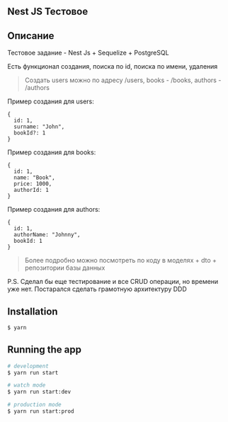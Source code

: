 ## Nest JS Тестовое

## Описание

Тестовое задание - Nest Js + Sequelize + PostgreSQL

Есть функционал создания, поиска по id, поиска по имени, удаления

> Создать users можно по адресу /users, books - /books, authors - /authors

Пример создания для users:
```
{
  id: 1,
  surname: "John",
  bookId?: 1
}
```

Пример создания для books:
```
{
  id: 1,
  name: "Book",
  price: 1000,
  authorId: 1
}
```

Пример создания для authors:
```
{
  id: 1,
  authorName: "Johnny",
  bookId: 1
}
```

> Более подробно можно посмотреть по коду в моделях + dto + репозитории базы данных


P.S. Сделал бы еще тестирование и все CRUD операции, но времени уже нет. Постарался сделать грамотную архитектуру DDD

## Installation

```bash
$ yarn
```

## Running the app

```bash
# development
$ yarn run start

# watch mode
$ yarn run start:dev

# production mode
$ yarn run start:prod
```